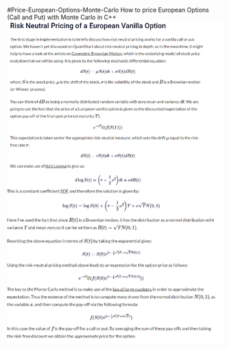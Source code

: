 #Price-European-Options-Monte-Carlo
How to price European Options (Call and Put) with Monte Carlo in C++
![My Image](images/1.png)
![My Image](images/2.png)
